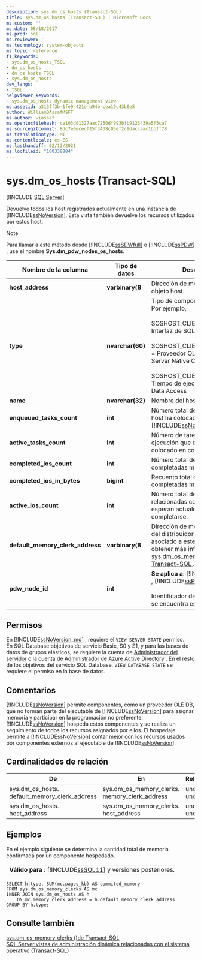 ```yaml
---
description: sys.dm_os_hosts (Transact-SQL)
title: sys.dm_os_hosts (Transact-SQL) | Microsoft Docs
ms.custom: ''
ms.date: 08/18/2017
ms.prod: sql
ms.reviewer: ''
ms.technology: system-objects
ms.topic: reference
f1_keywords:
- sys.dm_os_hosts_TSQL
- dm_os_hosts
- dm_os_hosts_TSQL
- sys.dm_os_hosts
dev_langs:
- TSQL
helpviewer_keywords:
- sys.dm_os_hosts dynamic management view
ms.assetid: a313ff3b-1fe9-421e-b94b-cea19c43b0e5
author: WilliamDAssafMSFT
ms.author: wiassaf
ms.openlocfilehash: ce103d01327aac7250df993bfb9123439a5f5ca7
ms.sourcegitcommit: 8dc7e0ececf15f3438c05ef2c9daccaac1bbff78
ms.translationtype: MT
ms.contentlocale: es-ES
ms.lasthandoff: 02/13/2021
ms.locfileid: "100338884"
---
```

# <a name="sysdm_os_hosts-transact-sql"></a>sys.dm_os_hosts (Transact-SQL)
[!INCLUDE [SQL Server](../../includes/applies-to-version/sqlserver.md)]

  Devuelve todos los host registrados actualmente en una instancia de [!INCLUDE[ssNoVersion](../../includes/ssnoversion-md.md)]. Esta vista también devuelve los recursos utilizados por estos host.  
  
> [!NOTE]  
>  Para llamar a este método desde [!INCLUDE[ssSDWfull](../../includes/sssdwfull-md.md)] o [!INCLUDE[ssPDW](../../includes/sspdw-md.md)] , use el nombre **Sys.dm_pdw_nodes_os_hosts**.  
  
|Nombre de la columna|Tipo de datos|Descripción|  
|-----------------|---------------|-----------------|  
|**host_address**|**varbinary(8**|Dirección de memoria interna del objeto host.|  
|**type**|**nvarchar(60)**|Tipo de componente hospedado. Por ejemplo,<br /><br /> SOSHOST_CLIENTID_SERVERSNI= Interfaz de SQL Server Native<br /><br /> SOSHOST_CLIENTID_SQLOLEDB = Proveedor OLE DB de SQL Server Native Client<br /><br /> SOSHOST_CLIENTID_MSDART = Tiempo de ejecución de Microsoft Data Access|  
|**name**|**nvarchar(32)**|Nombre del host.|  
|**enqueued_tasks_count**|**int**|Número total de tareas que este host ha colocado en colas en [!INCLUDE[ssNoVersion](../../includes/ssnoversion-md.md)].|  
|**active_tasks_count**|**int**|Número de tareas actualmente en ejecución que este host ha colocado en colas.|  
|**completed_ios_count**|**int**|Número total de E/S emitidas y completadas mediante este host.|  
|**completed_ios_in_bytes**|**bigint**|Recuento total de bytes de E/S completadas mediante este host.|  
|**active_ios_count**|**int**|Número total de solicitudes de E/S relacionadas con este host que esperan actualmente a completarse.|  
|**default_memory_clerk_address**|**varbinary(8**|Dirección de memoria del objeto del distribuidor de memoria asociado a este host. Para obtener más información, vea [sys.dm_os_memory_clerks &#40;&#41;de Transact-SQL ](../../relational-databases/system-dynamic-management-views/sys-dm-os-memory-clerks-transact-sql.md).|  
|**pdw_node_id**|**int**|**Se aplica a**: [!INCLUDE[ssSDWfull](../../includes/sssdwfull-md.md)] , [!INCLUDE[ssPDW](../../includes/sspdw-md.md)]<br /><br /> Identificador del nodo en el que se encuentra esta distribución.|  
  
## <a name="permissions"></a>Permisos

En [!INCLUDE[ssNoVersion_md](../../includes/ssnoversion-md.md)] , requiere el `VIEW SERVER STATE` permiso.   
En SQL Database objetivos de servicio Basic, S0 y S1, y para las bases de datos de grupos elásticos, se requiere la cuenta de [Administrador del servidor](https://docs.microsoft.com/azure/azure-sql/database/logins-create-manage#existing-logins-and-user-accounts-after-creating-a-new-database) o la cuenta de [Administrador de Azure Active Directory](https://docs.microsoft.com/azure/azure-sql/database/authentication-aad-overview#administrator-structure) . En el resto de los objetivos del servicio SQL Database, `VIEW DATABASE STATE` se requiere el permiso en la base de datos.   

## <a name="remarks"></a>Comentarios  
 [!INCLUDE[ssNoVersion](../../includes/ssnoversion-md.md)] permite componentes, como un proveedor OLE DB, que no forman parte del ejecutable de [!INCLUDE[ssNoVersion](../../includes/ssnoversion-md.md)] para asignar memoria y participar en la programación no preferente. [!INCLUDE[ssNoVersion](../../includes/ssnoversion-md.md)] hospeda estos componentes y se realiza un seguimiento de todos los recursos asignados por ellos. El hospedaje permite a [!INCLUDE[ssNoVersion](../../includes/ssnoversion-md.md)] contar mejor con los recursos usados por componentes externos al ejecutable de [!INCLUDE[ssNoVersion](../../includes/ssnoversion-md.md)].  
  
## <a name="relationship-cardinalities"></a>Cardinalidades de relación  
  
|De|En|Relación|  
|----------|--------|------------------|  
|sys.dm_os_hosts. default_memory_clerk_address|sys.dm_os_memory_clerks. memory_clerk_address|uno a uno|  
|sys.dm_os_hosts. host_address|sys.dm_os_memory_clerks. host_address|uno a uno|  
  
## <a name="examples"></a>Ejemplos  
 En el ejemplo siguiente se determina la cantidad total de memoria confirmada por un componente hospedado.  
  
||  
|-|  
|**Válido para** : [!INCLUDE[ssSQL11](../../includes/sssql11-md.md)] y versiones posteriores.|  
  
```  
SELECT h.type, SUM(mc.pages_kb) AS commited_memory  
FROM sys.dm_os_memory_clerks AS mc   
INNER JOIN sys.dm_os_hosts AS h   
    ON mc.memory_clerk_address = h.default_memory_clerk_address  
GROUP BY h.type;  
```  
  
## <a name="see-also"></a>Consulte también  

 [sys.dm_os_memory_clerks &#40;&#41;de Transact-SQL ](../../relational-databases/system-dynamic-management-views/sys-dm-os-memory-clerks-transact-sql.md)   
 [SQL Server vistas de administración dinámica relacionadas con el sistema operativo &#40;Transact-SQL&#41;](../../relational-databases/system-dynamic-management-views/sql-server-operating-system-related-dynamic-management-views-transact-sql.md)  
  
  


